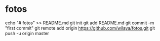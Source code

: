 # fotos
echo "# fotos" >> README.md
git init
git add README.md
git commit -m "first commit"
git remote add origin https://github.com/wilaya/fotos.git
git push -u origin master
